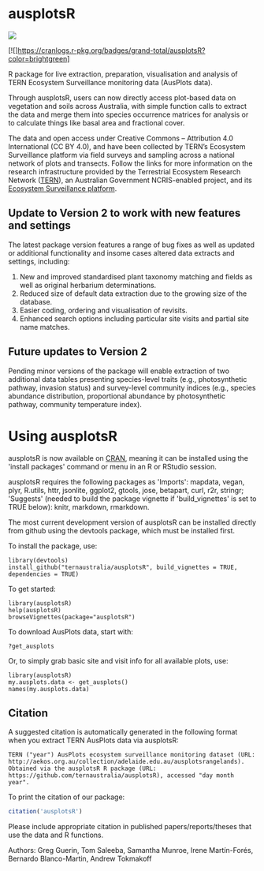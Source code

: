 # ausplotsR
[![](https://cranlogs.r-pkg.org/badges/ausplotsR)](https://cran.r-project.org/package=ausplotsR)

[![]https://cranlogs.r-pkg.org/badges/grand-total/ausplotsR?color=brightgreen]

R package for live extraction, preparation, visualisation and analysis of TERN Ecosystem Surveillance monitoring data (AusPlots data).

Through ausplotsR, users can now directly access plot-based data on vegetation and soils across Australia, with simple function calls to extract the data and merge them into species occurrence matrices for analysis or to calculate things like basal area and fractional cover.

The data  and open access under Creative Commons – Attribution 4.0 International (CC BY 4.0), and have been collected by TERN’s Ecosystem Surveillance platform via field surveys and sampling across a national network of plots and transects. Follow the links for more information on the research infrastructure provided by the Terrestrial Ecosystem Research Network ([TERN](https://www.tern.org.au)), an Australian Government NCRIS-enabled project, and its [Ecosystem Surveillance platform](https://www.tern.org.au/tern-observatory/tern-ecosystem-surveillance/).

## Update to Version 2 to work with new features and settings

The latest package version features a range of bug fixes as well as updated or additional functionality and insome cases altered data extracts and settings, including:
 1. New and improved standardised plant taxonomy matching and fields as well as original herbarium determinations.
 1. Reduced size of default data extraction due to the growing size of the database.
 1. Easier coding, ordering and visualisation of revisits.
 1. Enhanced search options including particular site visits and partial site name matches.
 
## Future updates to Version 2

Pending minor versions of the package will enable extraction of two additional data tables presenting species-level traits (e.g., photosynthetic pathway, invasion status) and survey-level community indices (e.g., species abundance distribution, proportional abundance by photosynthetic pathway, community temperature index).

# Using ausplotsR

ausplotsR is now available on [CRAN](https://cran.r-project.org/web/packages/ausplotsR/index.html), meaning it can be installed using the 'install packages' command or menu in an R or RStudio session.

ausplotsR requires the following packages as 'Imports': mapdata, vegan, plyr, R.utils, httr, jsonlite, ggplot2, gtools, jose, betapart, curl, r2r, stringr; 'Suggests' (needed to build the package vignette if 'build_vignettes' is set to TRUE below): knitr, markdown, rmarkdown.

The most current development version of ausplotsR can be installed directly from github using the devtools package, which must be installed first.
 
To install the package, use:

```
library(devtools)
install_github("ternaustralia/ausplotsR", build_vignettes = TRUE, dependencies = TRUE)
```


To get started:

```
library(ausplotsR)
help(ausplotsR)
browseVignettes(package="ausplotsR")
```

To download AusPlots data, start with:

```
?get_ausplots
```

Or, to simply grab basic site and visit info for all available plots, use:

```
library(ausplotsR)
my.ausplots.data <- get_ausplots()
names(my.ausplots.data)
```

## Citation

A suggested citation is automatically generated in the following format when you extract TERN AusPlots data via ausplotsR:

```
TERN ("year") AusPlots ecosystem surveillance monitoring dataset (URL: http://aekos.org.au/collection/adelaide.edu.au/ausplotsrangelands). Obtained via the ausplotsR R package (URL: https://github.com/ternaustralia/ausplotsR), accessed "day month year".
```

To print the citation of our package:
```R
citation('ausplotsR')
```

Please include appropriate citation in published papers/reports/theses that use the data and R functions.


Authors: Greg Guerin, Tom Saleeba, Samantha Munroe, Irene Martín-Forés, Bernardo Blanco-Martin, Andrew Tokmakoff
